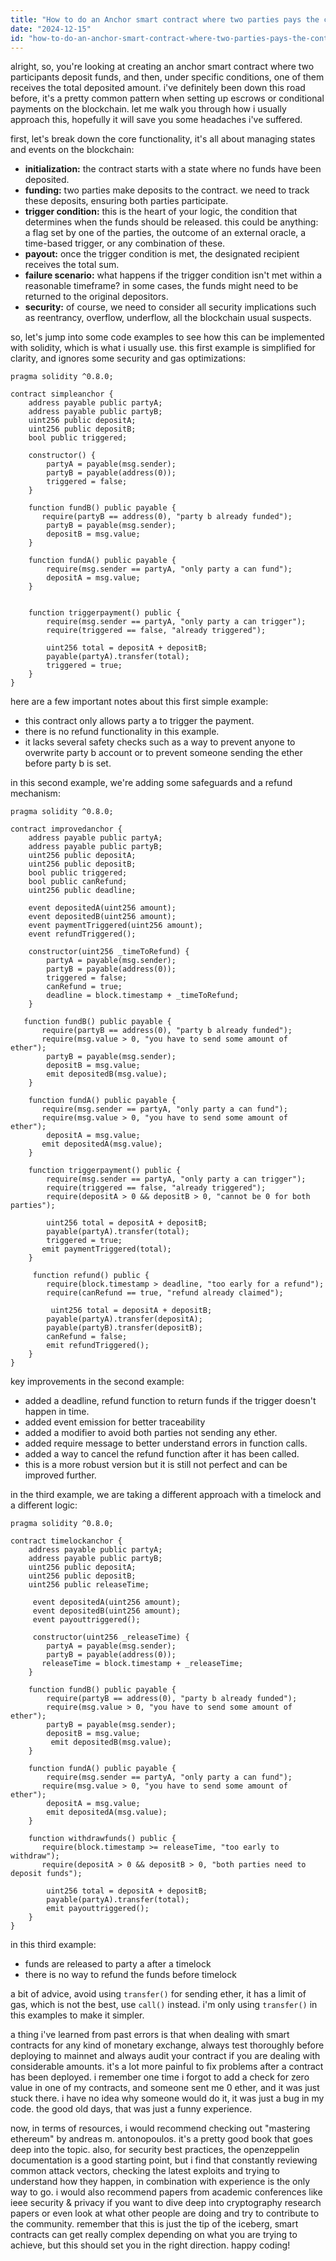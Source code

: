 ```yaml
---
title: "How to do an Anchor smart contract where two parties pays the contract and one of them get's the amount?"
date: "2024-12-15"
id: "how-to-do-an-anchor-smart-contract-where-two-parties-pays-the-contract-and-one-of-them-gets-the-amount"
---
```


alright, so, you're looking at creating an anchor smart contract where two participants deposit funds, and then, under specific conditions, one of them receives the total deposited amount. i've definitely been down this road before, it's a pretty common pattern when setting up escrows or conditional payments on the blockchain. let me walk you through how i usually approach this, hopefully it will save you some headaches i've suffered.

first, let's break down the core functionality, it's all about managing states and events on the blockchain:

*   **initialization:** the contract starts with a state where no funds have been deposited.
*   **funding:** two parties make deposits to the contract. we need to track these deposits, ensuring both parties participate.
*   **trigger condition:** this is the heart of your logic, the condition that determines when the funds should be released. this could be anything: a flag set by one of the parties, the outcome of an external oracle, a time-based trigger, or any combination of these.
*   **payout:** once the trigger condition is met, the designated recipient receives the total sum.
*   **failure scenario:** what happens if the trigger condition isn't met within a reasonable timeframe? in some cases, the funds might need to be returned to the original depositors.
*   **security:** of course, we need to consider all security implications such as reentrancy, overflow, underflow, all the blockchain usual suspects.

so, let's jump into some code examples to see how this can be implemented with solidity, which is what i usually use. this first example is simplified for clarity, and ignores some security and gas optimizations:

```solidity
pragma solidity ^0.8.0;

contract simpleanchor {
    address payable public partyA;
    address payable public partyB;
    uint256 public depositA;
    uint256 public depositB;
    bool public triggered;

    constructor() {
        partyA = payable(msg.sender);
        partyB = payable(address(0));
        triggered = false;
    }

    function fundB() public payable {
       require(partyB == address(0), "party b already funded");
        partyB = payable(msg.sender);
        depositB = msg.value;
    }

    function fundA() public payable {
        require(msg.sender == partyA, "only party a can fund");
        depositA = msg.value;
    }
    

    function triggerpayment() public {
        require(msg.sender == partyA, "only party a can trigger");
        require(triggered == false, "already triggered");

        uint256 total = depositA + depositB;
        payable(partyA).transfer(total);
        triggered = true;
    }
}
```

here are a few important notes about this first simple example:

*   this contract only allows party a to trigger the payment.
*   there is no refund functionality in this example.
*   it lacks several safety checks such as a way to prevent anyone to overwrite party b account or to prevent someone sending the ether before party b is set.

in this second example, we're adding some safeguards and a refund mechanism:

```solidity
pragma solidity ^0.8.0;

contract improvedanchor {
    address payable public partyA;
    address payable public partyB;
    uint256 public depositA;
    uint256 public depositB;
    bool public triggered;
    bool public canRefund;
    uint256 public deadline;

    event depositedA(uint256 amount);
    event depositedB(uint256 amount);
    event paymentTriggered(uint256 amount);
    event refundTriggered();

    constructor(uint256 _timeToRefund) {
        partyA = payable(msg.sender);
        partyB = payable(address(0));
        triggered = false;
        canRefund = true;
        deadline = block.timestamp + _timeToRefund;
    }

   function fundB() public payable {
       require(partyB == address(0), "party b already funded");
       require(msg.value > 0, "you have to send some amount of ether");
        partyB = payable(msg.sender);
        depositB = msg.value;
        emit depositedB(msg.value);
    }

    function fundA() public payable {
       require(msg.sender == partyA, "only party a can fund");
       require(msg.value > 0, "you have to send some amount of ether");
        depositA = msg.value;
       emit depositedA(msg.value);
    }

    function triggerpayment() public {
        require(msg.sender == partyA, "only party a can trigger");
        require(triggered == false, "already triggered");
        require(depositA > 0 && depositB > 0, "cannot be 0 for both parties");

        uint256 total = depositA + depositB;
        payable(partyA).transfer(total);
        triggered = true;
       emit paymentTriggered(total);
    }
    
     function refund() public {
        require(block.timestamp > deadline, "too early for a refund");
        require(canRefund == true, "refund already claimed");

         uint256 total = depositA + depositB;
        payable(partyA).transfer(depositA);
        payable(partyB).transfer(depositB);
        canRefund = false;
        emit refundTriggered();
    }
}
```

key improvements in the second example:

*   added a deadline, refund function to return funds if the trigger doesn't happen in time.
*   added event emission for better traceability
*   added a modifier to avoid both parties not sending any ether.
*   added require message to better understand errors in function calls.
*   added a way to cancel the refund function after it has been called.
*   this is a more robust version but it is still not perfect and can be improved further.

in the third example, we are taking a different approach with a timelock and a different logic:

```solidity
pragma solidity ^0.8.0;

contract timelockanchor {
    address payable public partyA;
    address payable public partyB;
    uint256 public depositA;
    uint256 public depositB;
    uint256 public releaseTime;

     event depositedA(uint256 amount);
     event depositedB(uint256 amount);
     event payouttriggered();

     constructor(uint256 _releaseTime) {
        partyA = payable(msg.sender);
        partyB = payable(address(0));
       releaseTime = block.timestamp + _releaseTime;
    }

    function fundB() public payable {
        require(partyB == address(0), "party b already funded");
        require(msg.value > 0, "you have to send some amount of ether");
        partyB = payable(msg.sender);
        depositB = msg.value;
         emit depositedB(msg.value);
    }

    function fundA() public payable {
        require(msg.sender == partyA, "only party a can fund");
       require(msg.value > 0, "you have to send some amount of ether");
        depositA = msg.value;
        emit depositedA(msg.value);
    }

    function withdrawfunds() public {
       require(block.timestamp >= releaseTime, "too early to withdraw");
       require(depositA > 0 && depositB > 0, "both parties need to deposit funds");

        uint256 total = depositA + depositB;
        payable(partyA).transfer(total);
        emit payouttriggered();
    }
}
```

in this third example:

*   funds are released to party a after a timelock
*    there is no way to refund the funds before timelock

a bit of advice, avoid using `transfer()` for sending ether, it has a limit of gas, which is not the best, use `call()` instead. i'm only using `transfer()` in this examples to make it simpler.

a thing i've learned from past errors is that when dealing with smart contracts for any kind of monetary exchange, always test thoroughly before deploying to mainnet and always audit your contract if you are dealing with considerable amounts. it's a lot more painful to fix problems after a contract has been deployed. i remember one time i forgot to add a check for zero value in one of my contracts, and someone sent me 0 ether, and it was just stuck there. i have no idea why someone would do it, it was just a bug in my code. the good old days, that was just a funny experience.

now, in terms of resources, i would recommend checking out "mastering ethereum" by andreas m. antonopoulos. it's a pretty good book that goes deep into the topic. also, for security best practices, the openzeppelin documentation is a good starting point, but i find that constantly reviewing common attack vectors, checking the latest exploits and trying to understand how they happen, in combination with experience is the only way to go. i would also recommend papers from academic conferences like ieee security & privacy if you want to dive deep into cryptography research papers or even look at what other people are doing and try to contribute to the community.
remember that this is just the tip of the iceberg, smart contracts can get really complex depending on what you are trying to achieve, but this should set you in the right direction. happy coding!

